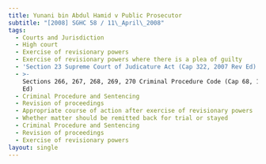 ```yaml
---
title: Yunani bin Abdul Hamid v Public Prosecutor
subtitle: "[2008] SGHC 58 / 11\_April\_2008"
tags:
  - Courts and Jurisdiction
  - High court
  - Exercise of revisionary powers
  - Exercise of revisionary powers where there is a plea of guilty
  - 'Section 23 Supreme Court of Judicature Act (Cap 322, 2007 Rev Ed)'
  - >-
    Sections 266, 267, 268, 269, 270 Criminal Procedure Code (Cap 68, 1985 Rev
    Ed)
  - Criminal Procedure and Sentencing
  - Revision of proceedings
  - Appropriate course of action after exercise of revisionary powers
  - Whether matter should be remitted back for trial or stayed
  - Criminal Procedure and Sentencing
  - Revision of proceedings
  - Exercise of revisionary powers
layout: single
---
```


